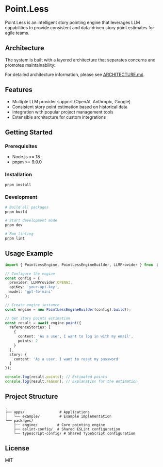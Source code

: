 # Point.Less

Point.Less is an intelligent story pointing engine that leverages LLM capabilities to provide consistent and data-driven story point estimates for agile teams.

## Architecture

The system is built with a layered architecture that separates concerns and promotes maintainability:

For detailed architecture information, please see [ARCHITECTURE.md](ARCHITECTURE.md).


## Features

- Multiple LLM provider support (OpenAI, Anthropic, Google)
- Consistent story point estimation based on historical data
- Integration with popular project management tools
- Extensible architecture for custom integrations

## Getting Started

### Prerequisites

- Node.js >= 18
- pnpm >= 9.0.0

### Installation

```bash
pnpm install
```

### Development

```bash
# Build all packages
pnpm build

# Start development mode
pnpm dev

# Run linting
pnpm lint
```

## Usage Example

```typescript
import { PointLessEngine, PointLessEngineBuilder, LLMProvider } from '@pointless/engine';

// Configure the engine
const config = {
  provider: LLMProvider.OPENAI,
  apiKey: 'your-api-key',
  model: 'gpt-4o-mini'
};

// Create engine instance
const engine = new PointLessEngineBuilder(config).build();

// Get story points estimation
const result = await engine.point({
  referenceStories: [
    {
      content: 'As a user, I want to log in with my email',
      points: 2
    }
  ],
  story: {
    content: 'As a user, I want to reset my password'
  }
});

console.log(result.points); // Estimated points
console.log(result.reason); // Explanation for the estimation
```

## Project Structure

```
.
├── apps/                # Applications
│   └── example/         # Example implementation
└── packages/
    ├── engine/         # Core pointing engine
    ├── eslint-config/  # Shared ESLint configuration
    └── typescript-config/ # Shared TypeScript configuration
```

## License

MIT
